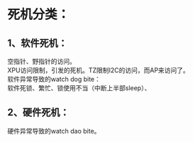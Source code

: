 
# 死机分类：
## 1、软件死机：
空指针、野指针的访问。  
XPU访问限制，引发的死机。TZ限制I2C的访问，而AP来访问了。  
软件异常导致的watch dog bite：  
软件死锁、繁忙、锁使用不当（中断上半部sleep）、


## 2、硬件死机：
硬件异常导致的watch dao bite。  


